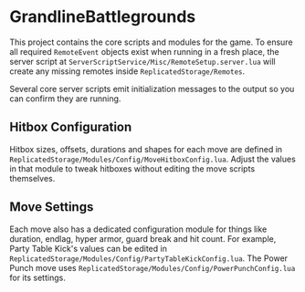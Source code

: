 # GrandlineBattlegrounds

This project contains the core scripts and modules for the game. To ensure all required `RemoteEvent` objects exist when running in a fresh place, the server script at `ServerScriptService/Misc/RemoteSetup.server.lua` will create any missing remotes inside `ReplicatedStorage/Remotes`.

Several core server scripts emit initialization messages to the output so you can confirm they are running.

## Hitbox Configuration

Hitbox sizes, offsets, durations and shapes for each move are defined in
`ReplicatedStorage/Modules/Config/MoveHitboxConfig.lua`. Adjust the values in
that module to tweak hitboxes without editing the move scripts themselves.

## Move Settings

Each move also has a dedicated configuration module for things like duration,
endlag, hyper armor, guard break and hit count. For example, Party Table Kick's values
can be edited in `ReplicatedStorage/Modules/Config/PartyTableKickConfig.lua`.
The Power Punch move uses `ReplicatedStorage/Modules/Config/PowerPunchConfig.lua` for its settings.
